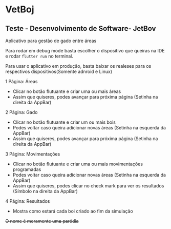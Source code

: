 # VetBoj

## Teste - Desenvolvimento de Software- JetBov

Aplicativo para gestão de gado entre áreas

Para rodar em debug mode basta escolher o dispositivo que queiras na IDE e rodar ```flutter run``` no terminal.

Para usar o aplicativo em produção, basta baixar os realeses para os respectivos dispositivos(Somente adnroid e Linux)

1 Página: Áreas
  - Clicar no botão flutuante e criar uma ou mais áreas
  - Assim que quiseres, podes avançar para próxima página (Setinha na direita da AppBar) 

2 Página: Gado
  - Clicar no botão flutuante e criar um ou mais bois
  - Podes voltar caso queira adicionar novas áreas (Setinha na esquerda da AppBar)
  - Assim que quiseres, podes avançar para próxima página (Setinha na direita da AppBar)

3 Página: Movimentações
  - Clicar no botão flutuante e criar uma ou mais movimentações programadas
  - Podes voltar caso queira adicionar novas áreas (Setinha na esquerda da AppBar)
  - Assim que quiseres, podes clicar no check mark para ver os resultados (Símbolo na direita da AppBar)

4 Página: Resultados
  - Mostra como estará cada boi criado ao fim da simulação

~~O nome é meramente uma paródia~~
